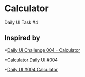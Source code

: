 # Calculator
Daily UI Task #4
## Inspired by
*[Daily Ui Challenge 004 - Calculator](https://dribbble.com/shots/4913773-Daily-Ui-Challenge-004-Calculator)

*[Calculator Daily UI #004](https://dribbble.com/shots/3210947-Calculator-Daily-UI-004)

*[Daily UI #004 Calculator](https://dribbble.com/shots/4957928-Daily-UI-004-Calculator)